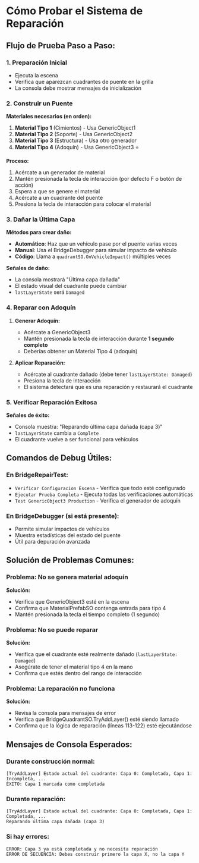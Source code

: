 # Cómo Probar el Sistema de Reparación

## Flujo de Prueba Paso a Paso:

### 1. Preparación Inicial
- Ejecuta la escena
- Verifica que aparezcan cuadrantes de puente en la grilla
- La consola debe mostrar mensajes de inicialización

### 2. Construir un Puente
**Materiales necesarios (en orden):**
1. **Material Tipo 1** (Cimientos) - Usa GenericObject1
2. **Material Tipo 2** (Soporte) - Usa GenericObject2  
3. **Material Tipo 3** (Estructura) - Usa otro generador
4. **Material Tipo 4** (Adoquín) - Usa GenericObject3 ⭐

**Proceso:**
1. Acércate a un generador de material
2. Mantén presionada la tecla de interacción (por defecto F o botón de acción)
3. Espera a que se genere el material
4. Acércate a un cuadrante del puente
5. Presiona la tecla de interacción para colocar el material

### 3. Dañar la Última Capa
**Métodos para crear daño:**
- **Automático**: Haz que un vehículo pase por el puente varias veces
- **Manual**: Usa el BridgeDebugger para simular impacto de vehículo
- **Código**: Llama a `quadrantSO.OnVehicleImpact()` múltiples veces

**Señales de daño:**
- La consola mostrará "Última capa dañada"
- El estado visual del cuadrante puede cambiar
- `lastLayerState` será `Damaged`

### 4. Reparar con Adoquín
1. **Generar Adoquín:**
   - Acércate a GenericObject3
   - Mantén presionada la tecla de interacción durante **1 segundo completo**
   - Deberías obtener un Material Tipo 4 (adoquín)

2. **Aplicar Reparación:**
   - Acércate al cuadrante dañado (debe tener `lastLayerState: Damaged`)
   - Presiona la tecla de interacción
   - El sistema detectará que es una reparación y restaurará el cuadrante

### 5. Verificar Reparación Exitosa
**Señales de éxito:**
- Consola muestra: "Reparando última capa dañada (capa 3)"
- `lastLayerState` cambia a `Complete`
- El cuadrante vuelve a ser funcional para vehículos

## Comandos de Debug Útiles:

### En BridgeRepairTest:
- `Verificar Configuracion Escena` - Verifica que todo esté configurado
- `Ejecutar Prueba Completa` - Ejecuta todas las verificaciones automáticas
- `Test GenericObject3 Production` - Verifica el generador de adoquín

### En BridgeDebugger (si está presente):
- Permite simular impactos de vehículos
- Muestra estadísticas del estado del puente
- Útil para depuración avanzada

## Solución de Problemas Comunes:

### Problema: No se genera material adoquín
**Solución:**
- Verifica que GenericObject3 esté en la escena
- Confirma que MaterialPrefabSO contenga entrada para tipo 4
- Mantén presionada la tecla el tiempo completo (1 segundo)

### Problema: No se puede reparar
**Solución:**
- Verifica que el cuadrante esté realmente dañado (`lastLayerState: Damaged`)
- Asegúrate de tener el material tipo 4 en la mano
- Confirma que estés dentro del rango de interacción

### Problema: La reparación no funciona
**Solución:**
- Revisa la consola para mensajes de error
- Verifica que BridgeQuadrantSO.TryAddLayer() esté siendo llamado
- Confirma que la lógica de reparación (líneas 113-122) esté ejecutándose

## Mensajes de Consola Esperados:

### Durante construcción normal:
```
[TryAddLayer] Estado actual del cuadrante: Capa 0: Completada, Capa 1: Incompleta, ...
ÉXITO: Capa 1 marcada como completada
```

### Durante reparación:
```
[TryAddLayer] Estado actual del cuadrante: Capa 0: Completada, Capa 1: Completada, ...
Reparando última capa dañada (capa 3)
```

### Si hay errores:
```
ERROR: Capa 3 ya está completada y no necesita reparación
ERROR DE SECUENCIA: Debes construir primero la capa X, no la capa Y
```
